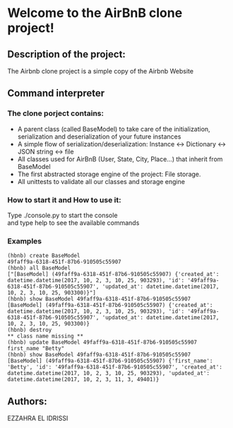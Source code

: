 <h1>Welcome to the AirBnB clone project!</h1>

<h2>Description of the project:</h2>
<p>The Airbnb clone project is a simple copy of the Airbnb Website</p>
<h2>Command interpreter</h2>
<h3>The clone porject contains:</h3>
<ul>
<li>A parent class (called BaseModel) to take care of the initialization, serialization and deserialization of your future instances</li>
<li>A simple flow of serialization/deserialization: Instance <-> Dictionary <-> JSON string <-> file</li>
<li>All classes used for AirBnB (User, State, City, Place…) that inherit from BaseModel</li>
<li>The first abstracted storage engine of the project: File storage.</li>
<li>All unittests to validate all our classes and storage engine</li>
</ul>
<h3>How to start it and How to use it:</h3>
<p>Type ./console.py to start the console
<br>and type help to see the available commands</p>
<h3>Examples</h3>
<code>(hbnb) create BaseModel
49faff9a-6318-451f-87b6-910505c55907
(hbnb) all BaseModel
["[BaseModel] (49faff9a-6318-451f-87b6-910505c55907) {'created_at': datetime.datetime(2017, 10, 2, 3, 10, 25, 903293), 'id': '49faff9a-6318-451f-87b6-910505c55907', 'updated_at': datetime.datetime(2017, 10, 2, 3, 10, 25, 903300)}"]
(hbnb) show BaseModel 49faff9a-6318-451f-87b6-910505c55907
[BaseModel] (49faff9a-6318-451f-87b6-910505c55907) {'created_at': datetime.datetime(2017, 10, 2, 3, 10, 25, 903293), 'id': '49faff9a-6318-451f-87b6-910505c55907', 'updated_at': datetime.datetime(2017, 10, 2, 3, 10, 25, 903300)}
(hbnb) destroy
** class name missing **
(hbnb) update BaseModel 49faff9a-6318-451f-87b6-910505c55907 first_name "Betty"
(hbnb) show BaseModel 49faff9a-6318-451f-87b6-910505c55907
[BaseModel] (49faff9a-6318-451f-87b6-910505c55907) {'first_name': 'Betty', 'id': '49faff9a-6318-451f-87b6-910505c55907', 'created_at': datetime.datetime(2017, 10, 2, 3, 10, 25, 903293), 'updated_at': datetime.datetime(2017, 10, 2, 3, 11, 3, 49401)}
</code>
<h2>Authors:</h2>
EZZAHRA EL IDRISSI
